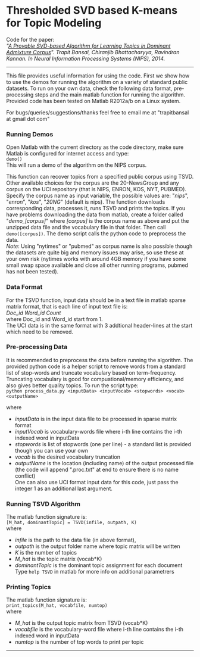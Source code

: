 # Thresholded SVD based K-means for Topic Modeling

Code for the paper:  
*"[A Provable SVD-based Algorithm for Learning Topics in Dominant Admixture Corpus](http://papers.nips.cc/paper/5302-a-provable-svd-based-algorithm-for-learning-topics-in-dominant-admixture-corpus)". Trapit Bansal, Chiranjib Bhattacharyya, Ravindran Kannan. In Neural Information Processing Systems (NIPS), 2014.*
***

This file provides useful information for using the code. 
First we show how to use the demos for running the algorithm on a variety of standard public datasets.
To run on your own data, check the following data format, pre-processing steps and the main matlab function for running the algorithm.
Provided code has been tested on Matlab R2012a/b on a Linux system.

For bugs/queries/suggestions/thanks feel free to email me at "trapitbansal at gmail dot com"


### Running Demos
Open Matlab with the current directory as the code directory, make sure Matlab is configured for internet access and type:  
`demo()`  
This will run a demo of the algorithm on the NIPS corpus.  

This function can recover topics from a specified public corpus using TSVD. Other available choices for the corpus are the 20-NewsGroup and any corpus on the UCI repository (that is NIPS, ENRON, KOS, NYT, PUBMED).
Specify the corpus name as input variable, the possible values are: "_nips_", "_enron_", "_kos_", "_20NG_" (default is nips).
The function downloads corresponding data, processes it, runs TSVD and prints the topics.
If you have problems downloading the data from matlab, create a folder called "*demo_[corpus]*" where *[corpus]* is the corpus name as above and put the unzipped data file and the vocabulary file in that folder. Then call `demo([corpus])`.
The demo script calls the python code to preprocess the data.  
_Note_: Using "nytimes" or "pubmed" as corpus name is also possible though the datasets are quite big and memory issues may arise, so use these at your own risk (nytimes works with around 4GB memory if you have some small swap space available and close all other running programs, pubmed has not been tested).


### Data Format
For the TSVD function, input data should be in a text file in matlab sparse matrix format, that is each line of input text file is:  
*Doc_id Word_id Count*  
where Doc_id and Word_id start from 1.  
The UCI data is in the same format with 3 addtional header-lines at the start which need to be removed.


### Pre-processing Data
It is recommended to preprocess the data before running the algorithm. 
The provided python code is a helper script to remove words from a standard list of stop-words and truncate vocabulary based on term-frequency.
Truncating vocabulary is good for compuational/memory efficiency, and also gives better quality topics.
To run the script type:  
`python process_data.py <inputData> <inputVocab> <stopwords> <vocab> <outputName>`  

where  
- _inputData_ is in the input data file to be processed in sparse matrix format  
- _inputVocab_ is vocabulary-words file where i-th line contains the i-th indexed word in inputData  
- _stopwords_ is list of stopwords (one per line) - a standard list is provided though you can use your own  
- _vocab_ is the desired vocabulary truncation  
- _outputName_ is the location (including name) of the output processed file (the code will append ".proc.txt" at end to ensure there is no name conflict)  
One can also use UCI format input data for this code, just pass the integer 1 as an additional last argument.


### Running TSVD Algorithm
The matlab function signature is:  
`[M_hat, dominantTopic] = TSVD(infile, outpath, K)`  
where  
- _infile_ is the path to the data file (in above format),
- _outpath_ is the output folder name where topic matrix will be written
- _K_ is the number of topics
- *M_hat* is the topic matrix (vocab*K)
- _dominantTopic_ is the dominant topic assignment for each document
Type `help TSVD` in matlab for more info on additional parametrers


### Printing Topics
The matlab function signature is:  
`print_topics(M_hat, vocabfile, numtop)`  
where  
- *M_hat* is the output topic matrix from TSVD (vocab*K)
- _vocabfile_ is the vocabulary-word file where i-th line contains the i-th indexed word in inputData
- _numtop_ is the number of top words to print per topic

***
